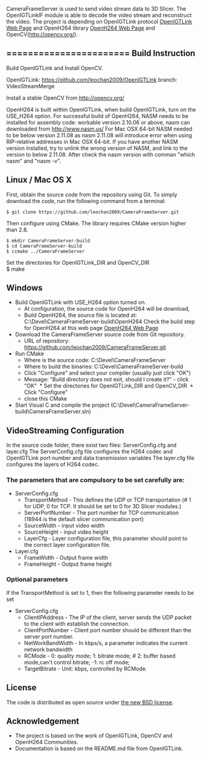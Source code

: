 CameraFrameServer is used to send video stream data to 3D Slicer. The OpenIGTLinkIF module is able to decode the video stream and reconstruct the video. The project is depending on OpenIGTLink protocol [OpenIGTLink Web Page](http://openigtlink.org/) and OpenH264 library [OpenH264 Web Page](http://www.openh264.org/) and  OpenCV(http://opencv.org/).

=======================
Build Instruction
-----------------
Build OpenIGTLink and Install OpenCV.

OpenIGTLink: https://github.com/leochan2009/OpenIGTLink branch: VideoStreamMerge 

Install a stable OpenCV from http://opencv.org/

OpenH264 is built within OpenIGTLink, when build OpenIGTLink, turn on the USE_H264 option.
For successful build of OpenH264, NASM needs to be installed for assembly code: workable version 2.10.06 or above, nasm can downloaded from http://www.nasm.us/ For Mac OSX 64-bit NASM needed to be below version 2.11.08 as nasm 2.11.08 will introduce error when using RIP-relative addresses in Mac OSX 64-bit.
If you have another NASM version installed, try to unlink the wrong version of NASM, and link to the version to below 2.11.08.
After check the nasm version with comman "which nasm" and "nasm -v".

## Linux / Mac OS X
First, obtain the source code from the repository using Git. To simply download the code, run the following command from a terminal:

    $ git clone https://github.com/leochan2009/CameraFrameServer.git

Then configure using CMake. The library requires CMake version higher than 2.8.

    $ mkdir CameraFrameServer-build
    $ cd CameraFrameServer-build
    $ ccmake ../CameraFrameServer
Set the directories for OpenIGTLink_DIR and OpenCV_DIR    
    $ make
    
## Windows
* Build OpenIGTLink with USE_H264 option turned on. 
  * At configuration, the source code for OpenH264 will be download, 
  * Build OpenH264, the source file is located at: C:\Devel\CameraFrameServer-build\OpenH264 Check the build step for OpenH264 at this web page [OpenH264 Web Page](http://www.openh264.org/)  
* Download the CameraFrameServer source code from Git repository.
  * URL of repository: https://github.com/leochan2009/CameraFrameServer.git
* Run CMake
  * Where is the source code: C:\Devel\CameraFrameServer
  * Where to build the binaries: C:\Devel\CameraFrameServer-build
  * Click "Configure" and select your compiler (usually just click "OK")
  * Message: "Build directory does not exit, should I create it?" - click "OK"
  * Set the directories for OpenIGTLink_DIR and OpenCV_DIR
  * Click "Configure"
  * close this CMake
* Start Visual C and compile the project (C:\Devel\CameraFrameServer-build\CameraFrameServer.sln)

VideoStreaming Configuration
-------
In the source code folder, there exist two files: ServerConfig.cfg and layer.cfg
The ServerConfig.cfg file configures the H264 codec and OpenIGTLink port number and data transmission variables
The layer.cfg file configures the layers of H264 codec.

### The parameters that are compulsory to be set carefully are:
* ServerConfig.cfg
  * TransportMethod -  This defines the UDP or TCP transportation (# 1 for UDP, 0 for TCP. It should be set to 0 for 3D Slicer modules.)
  * ServerPortNumber - The port number for TCP communication (18944 is the default slicer communication port)
  * SourceWidth   -    input video width
  * SourceHeight   -   input video height
  * LayerCfg    -      Layer configuration file, this parameter should point to the correct layer configuration file.
* Layer.cfg
  * FrameWidth   -     Output  frame width
  * FrameHeight   -    Output  frame height
  
### Optional parameters
If the TransportMethod is set to 1, then the following parameter needs to be set
* ServerConfig.cfg
  * ClientIPAddress  -  The IP of the client, server sends the UDP packet to the client with establish the connection.
  * ClientPortNumber -  Client port number should be different than the server port number.
  * NetWorkBandWidth -  In kbps/s, a parameter indicates the current network bandwidth
  * RCMode      -       0: quality mode;  1: bitrate mode;  # 2: buffer based mode,can't control bitrate; -1: rc off mode;
  * TargetBitrate	-   Unit: kbps, controlled by RCMode.
  
License
-------
The code is distributed as open source under [the new BSD license](http://www.opensource.org/licenses/bsd-license.php).

Acknowledgement
-------
* The project is based on the work of OpenIGTLink, OpenCV and OpenH264 Communities.
* Documentation is based on the README.md file from OpenIGTLink.
